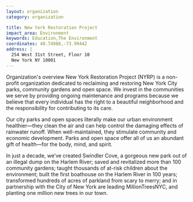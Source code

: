 ```yaml
---
layout: organization
category: organization

title: New York Restoration Project
impact_area: Environment
keywords: Education,The Environment
coordinates: 40.74986,-73.99442
address: |
  254 West 31st Street, Floor 10
  New York NY 10001
---
```

Organization's overview
New York Restoration Project (NYRP) is a non-profit organization dedicated to reclaiming and restoring New York City parks, community gardens and open space. We invest in the communities we serve by providing ongoing maintenance and programs because we believe that every individual has the right to a beautiful neighborhood and the responsibility for contributing to its care.

 
Our city parks and open spaces literally make our urban environment healthier—they clean the air and can help control the damaging effects of rainwater runoff. When well-maintained, they stimulate community and economic development. Parks and open space offer all of us an abundant gift of health—for the body, mind, and spirit. 
 
In just a decade, we’ve created Swindler Cove, a gorgeous new park out of an illegal dump on the Harlem River; saved and revitalized more than 100 community gardens; taught thousands of at-risk children about the environment; built the first boathouse on the Harlem River in 100 years; transformed hundreds of acres of parkland from scary to merry; and in partnership with the City of New York are leading MillionTreesNYC, and planting one million new trees in our town.